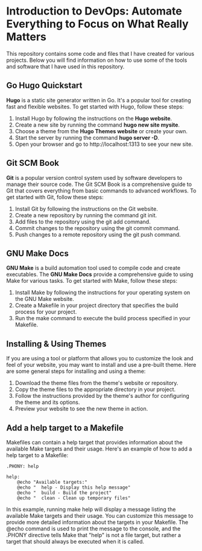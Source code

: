 # Introduction to DevOps: Automate Everything to Focus on What Really Matters

This repository contains some code and files that I have created for various projects. Below you will find information on how to use some of the tools and software that I have used in this repository.

## Go Hugo Quickstart
**Hugo** is a static site generator written in Go. It's a popular tool for creating fast and flexible websites. To get started with Hugo, follow these steps:

1. Install Hugo by following the instructions on the **Hugo website**.
2. Create a new site by running the command **hugo new site mysite**.
3. Choose a theme from the **Hugo Themes website** or create your own.
4. Start the server by running the command **hugo server -D**.
5. Open your browser and go to http://localhost:1313  to see your new site.

## Git SCM Book
**Git** is a popular version control system used by software developers to manage their source code. The Git SCM Book is a comprehensive guide to Git that covers everything from basic commands to advanced workflows. To get started with Git, follow these steps:

1. Install Git by following the instructions on the Git website.
2. Create a new repository by running the command git init.
3. Add files to the repository using the git add command.
4. Commit changes to the repository using the git commit command.
5. Push changes to a remote repository using the git push command.

## GNU Make Docs
**GNU Make** is a build automation tool used to compile code and create executables. The **GNU Make Docs** provide a comprehensive guide to using Make for various tasks. To get started with Make, follow these steps:

1. Install Make by following the instructions for your operating system on the GNU Make website.
2. Create a Makefile in your project directory that specifies the build process for your project.
3. Run the make command to execute the build process specified in your Makefile.

## Installing & Using Themes
If you are using a tool or platform that allows you to customize the look and feel of your website, you may want to install and use a pre-built theme. Here are some general steps for installing and using a theme:

1. Download the theme files from the theme's website or repository.
2. Copy the theme files to the appropriate directory in your project.
3. Follow the instructions provided by the theme's author for configuring the theme and its options.
4. Preview your website to see the new theme in action.

## Add a help target to a Makefile
Makefiles can contain a help target that provides information about the available Make targets and their usage. Here's an example of how to add a help target to a Makefile:
```make
.PHONY: help

help:
    @echo "Available targets:"
    @echo "  help - Display this help message"
    @echo "  build - Build the project"
    @echo "  clean - Clean up temporary files"
```
In this example, running make help will display a message listing the available Make targets and their usage. You can customize this message to provide more detailed information about the targets in your Makefile. The @echo command is used to print the message to the console, and the .PHONY directive tells Make that "help" is not a file target, but rather a target that should always be executed when it is called.
